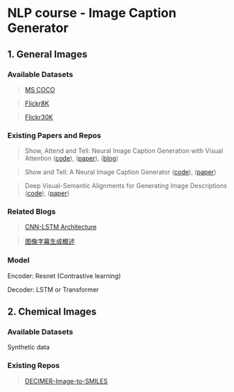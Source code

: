 # NLP course - Image Caption Generator

## 1. General Images

### Available Datasets

>[MS COCO](https://cocodataset.org)

>[Flickr8K](https://cs.stanford.edu/people/karpathy/deepimagesent/flickr8k.zip)

>[Flickr30K](https://cs.stanford.edu/people/karpathy/deepimagesent/flickr30k.zip)

### Existing Papers and Repos

>Show, Attend and Tell: Neural Image Caption Generation with Visual Attention ([code](https://github.com/DeepRNN/image_captioning)), ([paper](http://proceedings.mlr.press/v37/xuc15.pdf)), ([blog](https://zhuanlan.zhihu.com/p/137825062))

>Show and Tell: A Neural Image Caption Generator ([code](https://github.com/KranthiGV/Pretrained-Show-and-Tell-model)), ([paper](https://www.cv-foundation.org/openaccess/content_cvpr_2015/html/Vinyals_Show_and_Tell_2015_CVPR_paper.html))

>Deep Visual-Semantic Alignments for Generating Image Descriptions ([code](https://github.com/karpathy/neuraltalk2)), ([paper](https://cs.stanford.edu/people/karpathy/deepimagesent/))


### Related Blogs
>[CNN-LSTM Architecture](https://blog.clairvoyantsoft.com/image-caption-generator-535b8e9a66ac)

>[图像字幕生成概述](https://zhuanlan.zhihu.com/p/158511833)

### Model

Encoder: Resnet (Contrastive learning)

Decoder: LSTM or Transformer

## 2. Chemical Images

### Available Datasets

Synthetic data

### Existing Repos
>[DECIMER-Image-to-SMILES](https://github.com/Kohulan/DECIMER-Image-to-SMILES)
